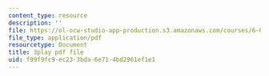 ```yaml
---
content_type: resource
description: ''
file: https://ol-ocw-studio-app-production.s3.amazonaws.com/courses/6-004-computation-structures-spring-2017/f99f9fc9ec233bda6e714bd2961ef1e1_R7U0Xezxo_0.pdf
file_type: application/pdf
resourcetype: Document
title: 3play pdf file
uid: f99f9fc9-ec23-3bda-6e71-4bd2961ef1e1
---
```

